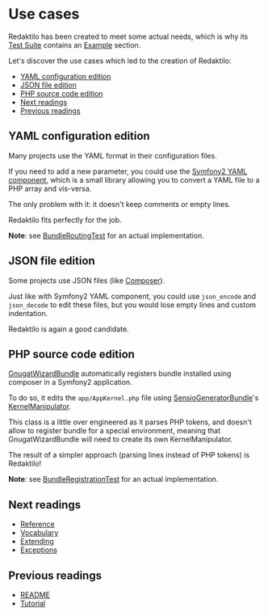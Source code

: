 # Use cases

Redaktilo has been created to meet some actual needs, which is why its
[Test Suite](../tests) contains an [Example](../tests/example) section.

Let's discover the use cases which led to the creation of Redaktilo:

* [YAML configuration edition](#yaml-configuration-edition)
* [JSON file edition](#json-file-edition)
* [PHP source code edition](#php-source-code-edition)
* [Next readings](#next-readings)
* [Previous readings](#previous-readings)

## YAML configuration edition

Many projects use the YAML format in their configuration files.

If you need to add a new parameter, you could use the
[Symfony2 YAML component](http://symfony.com/doc/current/components/yaml/index.html),
which is a small library allowing you to convert a YAML file to a PHP array and
vis-versa.

The only problem with it: it doesn't keep comments or empty lines.

Redaktilo fits perfectly for the job.

**Note**: see [BundleRoutingTest](../tests/example/BundleRoutingTest.php) for an
actual implementation.

## JSON file edition

Some projects use JSON files (like [Composer](https://getcomposer.org/)).

Just like with Symfony2 YAML component, you could use `json_encode` and
`json_decode` to edit these files, but you would lose empty lines and custom
indentation.

Redaktilo is again a good candidate.

## PHP source code edition

[GnugatWizardBundle](https://github.com/gnugat/GnugatWizardBundle) automatically
registers bundle installed using composer in a Symfony2 application.

To do so, it edits the `app/AppKernel.php` file using
[SensioGeneratorBundle](https://github.com/sensiolabs/SensioGeneratorBundle)'s
[KernelManipulator](https://github.com/sensiolabs/SensioGeneratorBundle/blob/8b7a33aa3d22388443b6de0b0cf184122e9f60d2/Manipulator/KernelManipulator.php).

This class is a little over engineered as it parses PHP tokens, and doesn't
allow to register bundle for a special environment, meaning that
GnugatWizardBundle will need to create its own KernelManipulator.

The result of a simpler approach (parsing lines instead of PHP tokens) is
Redaktilo!

**Note**: see [BundleRegistrationTest](../tests/example/BundleRegistrationTest.php)
for an actual implementation.

## Next readings

* [Reference](03-reference.md)
* [Vocabulary](04-vocabulary.md)
* [Extending](05-extending.md)
* [Exceptions](06-exceptions.md)

## Previous readings

* [README](../README.md)
* [Tutorial](01-tutorial.md)
